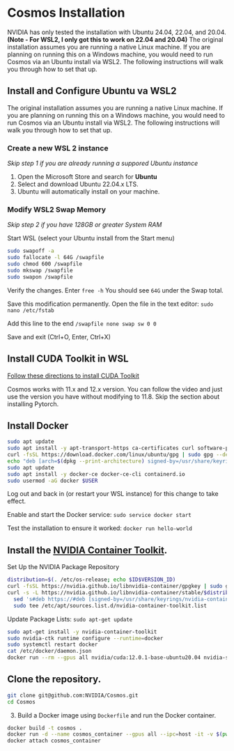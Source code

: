# Cosmos Installation

NVIDIA has only tested the installation with Ubuntu 24.04, 22.04, and 20.04. **(Note - For WSL2, I only got this to work on 22.04 and 20.04)**
The original installation assumes you are running a native Linux machine. If you are planning on running this on a Windows machine, you would need to run Cosmos via an Ubuntu install via WSL2. The following instructions will walk you through how to set that up.

## Install and Configure Ubuntu va WSL2
The original installation assumes you are running a native Linux machine. If you are planning on running this on a Windows machine, you would need to run Cosmos via an Ubuntu install via WSL2. The following instructions will walk you through how to set that up.

### Create a new WSL 2 instance
_Skip step 1 if you are already running a suppored Ubuntu instance_

1. Open the Microsoft Store and search for **Ubuntu**
2. Select and download Ubuntu 22.04.x LTS.
3. Ubuntu will automatically install on your machine.

### Modify WSL2 Swap Memory
_Skip step 2 if you have 128GB or greater System RAM_

Start WSL (select your Ubuntu install from the Start menu)
```bash
sudo swapoff -a
sudo fallocate -l 64G /swapfile
sudo chmod 600 /swapfile
sudo mkswap /swapfile
sudo swapon /swapfile
```

Verify the changes. Enter `free -h` You should see `64G` under the Swap total.

Save this modification permanently. Open the file in the text editor: `sudo nano /etc/fstab`

Add this line to the end `/swapfile none swap sw 0 0`

Save and exit (Ctrl+O, Enter, Ctrl+X)

## Install CUDA Toolkit in WSL
[Follow these directions to install CUDA Toolkit](https://www.youtube.com/watch?v=1HzYU2_t3yc)

Cosmos works with 11.x and 12.x version. You can follow the video and just use the version you have without modifying to 11.8. Skip the section about installing Pytorch. 

## Install Docker

```bash
sudo apt update
sudo apt install -y apt-transport-https ca-certificates curl software-properties-common
curl -fsSL https://download.docker.com/linux/ubuntu/gpg | sudo gpg --dearmor -o /usr/share/keyrings/docker-archive-keyring.gpg
echo "deb [arch=$(dpkg --print-architecture) signed-by=/usr/share/keyrings/docker-archive-keyring.gpg] https://download.docker.com/linux/ubuntu $(lsb_release -cs) stable" | sudo tee /etc/apt/sources.list.d/docker.list > /dev/null
sudo apt update
sudo apt install -y docker-ce docker-ce-cli containerd.io
sudo usermod -aG docker $USER
```

Log out and back in (or restart your WSL instance) for this change to take effect.

Enable and start the Docker service: `sudo service docker start`

Test the installation to ensure it worked: `docker run hello-world`


## Install the [NVIDIA Container Toolkit](https://docs.nvidia.com/datacenter/cloud-native/container-toolkit/latest/install-guide.html).

Set Up the NVIDIA Package Repository
```bash
distribution=$(. /etc/os-release; echo $ID$VERSION_ID)
curl -fsSL https://nvidia.github.io/libnvidia-container/gpgkey | sudo gpg --dearmor -o /usr/share/keyrings/nvidia-container-toolkit-keyring.gpg
curl -s -L https://nvidia.github.io/libnvidia-container/stable/$distribution/libnvidia-container.list | \
  sed 's#deb https://#deb [signed-by=/usr/share/keyrings/nvidia-container-toolkit-keyring.gpg] https://#g' | \
  sudo tee /etc/apt/sources.list.d/nvidia-container-toolkit.list
```
Update Package Lists: `sudo apt-get update`

```bash
sudo apt-get install -y nvidia-container-toolkit
sudo nvidia-ctk runtime configure --runtime=docker
sudo systemctl restart docker
cat /etc/docker/daemon.json
docker run --rm --gpus all nvidia/cuda:12.0.1-base-ubuntu20.04 nvidia-smi
```


## Clone the repository.

```bash
git clone git@github.com:NVIDIA/Cosmos.git
cd Cosmos
```

3. Build a Docker image using `Dockerfile` and run the Docker container.

```bash
docker build -t cosmos .
docker run -d --name cosmos_container --gpus all --ipc=host -it -v $(pwd):/workspace cosmos
docker attach cosmos_container
```
